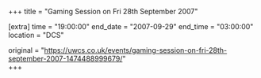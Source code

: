 +++
title = "Gaming Session on Fri 28th September 2007"

[extra]
time = "19:00:00"
end_date = "2007-09-29"
end_time = "03:00:00"
location = "DCS"

original = "https://uwcs.co.uk/events/gaming-session-on-fri-28th-september-2007-1474488999679/"    
+++



